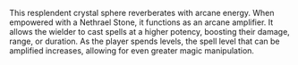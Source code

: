 This resplendent crystal sphere reverberates with arcane energy. When empowered with a Nethrael Stone, it functions as an arcane amplifier. It allows the wielder to cast spells at a higher potency, boosting their damage, range, or duration. As the player spends levels, the spell level that can be amplified increases, allowing for even greater magic manipulation.